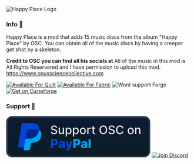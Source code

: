 ![Happy Place Logo](https://cdn.modrinth.com/data/cached_images/106f1fbc6d0790b3436c207df2182d6562828a9c.png)
### Info 📜
Happy Place is a mod that adds 15 music discs from the album "Happy Place" by OSC. You can obtain all of the music discs by having a creeper get shot by a skeleton.

**Credit to OSC you can find all his socials at**
All of the music in this mod is All Rights Reservered and I have permission to upload this mod.
https://www.opussciencecollective.com

<a href="https://quiltmc.org/en/"><img src="https://badges.penpow.dev/badges/supported/quilt/cozy.svg" alt="Available For Quilt"/></a>
<a href="https://fabricmc.net/"><img src="https://badges.penpow.dev/badges/supported/fabric/cozy.svg" alt="Available For Fabric"/></a>
<img alt="Wont support Forge" src="https://badges.penpow.dev/badges/unsupported/forge/cozy.svg">
<a href="https://legacy.curseforge.com/minecraft/mc-mods/grape"><img src="https://badges.penpow.dev/badges/available/curseforge/cozy.svg" alt="Get on Curseforge"/></a>

### Support 🔧
<a href="https://www.paypal.com/paypalme/opusscience"><img src="https://raw.githubusercontent.com/grape-lol/misc/main/cozy_vector.svg" alt="Support Him On Paypal"/></a>
<a href="https://discord.gg/bygEKhsFtF"><img src="https://badges.penpow.dev/badges/social/discord-plural/cozy.svg" alt="Join Discord"/></a>

